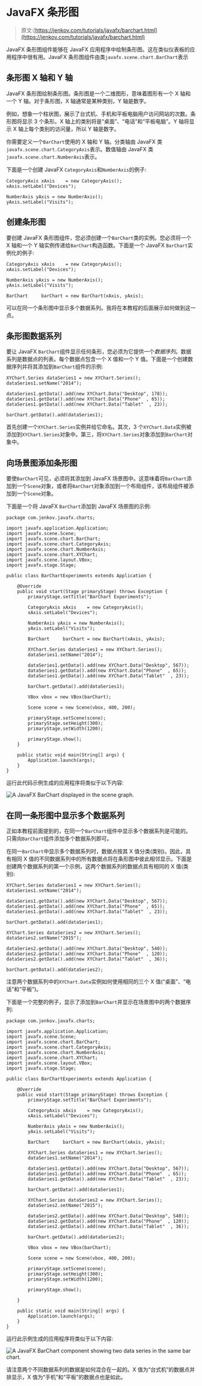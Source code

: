 # JavaFX 条形图

> 原文:[https://jenkov.com/tutorials/javafx/barchart.html](https://jenkov.com/tutorials/javafx/barchart.html)

JavaFX 条形图组件能够在 JavaFX 应用程序中绘制条形图。这在类似仪表板的应用程序中很有用。JavaFX 条形图组件由类`javafx.scene.chart.BarChart`表示

## 条形图 X 轴和 Y 轴

JavaFX 条形图绘制条形图。条形图是一个二维图形，意味着图形有一个 X 轴和一个 Y 轴。对于条形图，X 轴通常是某种类别，Y 轴是数字。

例如，想象一个柱状图，展示了台式机、手机和平板电脑用户访问网站的次数。条形图将显示 3 个条形。X 轴上的类别将是“桌面”、“电话”和“平板电脑”。Y 轴将显示 X 轴上每个类别的访问量，所以 Y 轴是数字。

你需要定义一个`BarChart`使用的 X 轴和 Y 轴。分类轴由 JavaFX 类`javafx.scene.chart.CategoryAxis`表示。数值轴由 JavaFX 类`javafx.scene.chart.NumberAxis`表示。

下面是一个创建 JavaFX `CategoryAxis`和`NumberAxis`的例子:

```
CategoryAxis xAxis    = new CategoryAxis();
xAxis.setLabel("Devices");

NumberAxis yAxis = new NumberAxis();
yAxis.setLabel("Visits");

```

## 创建条形图

要创建 JavaFX 条形图组件，您必须创建一个`BarChart`类的实例。您必须将一个 X 轴和一个 Y 轴实例传递给`BarChart`构造函数。下面是一个 JavaFX `BarChart`实例化的例子:

```
CategoryAxis xAxis    = new CategoryAxis();
xAxis.setLabel("Devices");

NumberAxis yAxis = new NumberAxis();
yAxis.setLabel("Visits");

BarChart     barChart = new BarChart(xAxis, yAxis);

```

可以在同一个条形图中显示多个数据系列。我将在本教程的后面展示如何做到这一点。

## 条形图数据系列

要让 JavaFX `BarChart`组件显示任何条形，您必须为它提供一个*数据序列*。数据系列是数据点的列表。每个数据点包含一个 X 值和一个 Y 值。下面是一个创建数据序列并将其添加到`BarChart`组件的示例:

```
XYChart.Series dataSeries1 = new XYChart.Series();
dataSeries1.setName("2014");

dataSeries1.getData().add(new XYChart.Data("Desktop", 178));
dataSeries1.getData().add(new XYChart.Data("Phone"  , 65));
dataSeries1.getData().add(new XYChart.Data("Tablet"  , 23));

barChart.getData().add(dataSeries1);

```

首先创建一个`XYChart.Series`实例并给它命名。其次，3 个`XYChart.Data`实例被添加到`XYChart.Series`对象中。第三，将`XYChart.Series`对象添加到`BarChart`对象中。

## 向场景图添加条形图

要使`BarChart`可见，必须将其添加到 JavaFX 场景图中。这意味着将`BarChart`添加到一个`Scene`对象，或者将`BarChart`对象添加到一个布局组件，该布局组件被添加到一个`Scene`对象。

下面是一个将 JavaFX `BarChart`添加到 JavaFX 场景图的示例:

```
package com.jenkov.javafx.charts;

import javafx.application.Application;
import javafx.scene.Scene;
import javafx.scene.chart.BarChart;
import javafx.scene.chart.CategoryAxis;
import javafx.scene.chart.NumberAxis;
import javafx.scene.chart.XYChart;
import javafx.scene.layout.VBox;
import javafx.stage.Stage;

public class BarChartExperiments extends Application {

    @Override
    public void start(Stage primaryStage) throws Exception {
        primaryStage.setTitle("BarChart Experiments");

        CategoryAxis xAxis    = new CategoryAxis();
        xAxis.setLabel("Devices");

        NumberAxis yAxis = new NumberAxis();
        yAxis.setLabel("Visits");

        BarChart     barChart = new BarChart(xAxis, yAxis);

        XYChart.Series dataSeries1 = new XYChart.Series();
        dataSeries1.setName("2014");

        dataSeries1.getData().add(new XYChart.Data("Desktop", 567));
        dataSeries1.getData().add(new XYChart.Data("Phone"  , 65));
        dataSeries1.getData().add(new XYChart.Data("Tablet"  , 23));

        barChart.getData().add(dataSeries1);

        VBox vbox = new VBox(barChart);

        Scene scene = new Scene(vbox, 400, 200);

        primaryStage.setScene(scene);
        primaryStage.setHeight(300);
        primaryStage.setWidth(1200);

        primaryStage.show();
    }

    public static void main(String[] args) {
        Application.launch(args);
    }
}

```

运行此代码示例生成的应用程序将类似于以下内容:

![A JavaFX BarChart displayed in the scene graph.](../Images/33465d017f418d9873fe07dcbca4986c.png)

## 在同一条形图中显示多个数据系列

正如本教程前面提到的，在同一个`BarChart`组件中显示多个数据系列是可能的。只需向`BarChart`组件添加多个数据系列即可。

在同一`BarChart`中显示多个数据系列时，数据点按其 X 值分类(类别)。因此，具有相同 X 值的不同数据系列中的所有数据点将在条形图中彼此相邻显示。下面是创建两个数据系列的第一个示例，这两个数据系列的数据点具有相同的 X 值(类别):

```
XYChart.Series dataSeries1 = new XYChart.Series();
dataSeries1.setName("2014");

dataSeries1.getData().add(new XYChart.Data("Desktop", 567));
dataSeries1.getData().add(new XYChart.Data("Phone"  , 65));
dataSeries1.getData().add(new XYChart.Data("Tablet"  , 23));

barChart.getData().add(dataSeries1);

XYChart.Series dataSeries2 = new XYChart.Series();
dataSeries2.setName("2015");

dataSeries2.getData().add(new XYChart.Data("Desktop", 540));
dataSeries2.getData().add(new XYChart.Data("Phone"  , 120));
dataSeries2.getData().add(new XYChart.Data("Tablet"  , 36));

barChart.getData().add(dataSeries2);

```

注意两个数据系列中的`XYChart.Data`实例如何使用相同的三个 X 值(“桌面”、“电话”和“平板”)。

下面是一个完整的例子，显示了添加到`BarChart`并显示在场景图中的两个数据序列:

```
package com.jenkov.javafx.charts;

import javafx.application.Application;
import javafx.scene.Scene;
import javafx.scene.chart.BarChart;
import javafx.scene.chart.CategoryAxis;
import javafx.scene.chart.NumberAxis;
import javafx.scene.chart.XYChart;
import javafx.scene.layout.VBox;
import javafx.stage.Stage;

public class BarChartExperiments extends Application {

    @Override
    public void start(Stage primaryStage) throws Exception {
        primaryStage.setTitle("BarChart Experiments");

        CategoryAxis xAxis    = new CategoryAxis();
        xAxis.setLabel("Devices");

        NumberAxis yAxis = new NumberAxis();
        yAxis.setLabel("Visits");

        BarChart     barChart = new BarChart(xAxis, yAxis);

        XYChart.Series dataSeries1 = new XYChart.Series();
        dataSeries1.setName("2014");

        dataSeries1.getData().add(new XYChart.Data("Desktop", 567));
        dataSeries1.getData().add(new XYChart.Data("Phone"  , 65));
        dataSeries1.getData().add(new XYChart.Data("Tablet"  , 23));

        barChart.getData().add(dataSeries1);

        XYChart.Series dataSeries2 = new XYChart.Series();
        dataSeries2.setName("2015");

        dataSeries2.getData().add(new XYChart.Data("Desktop", 540));
        dataSeries2.getData().add(new XYChart.Data("Phone"  , 120));
        dataSeries2.getData().add(new XYChart.Data("Tablet"  , 36));

        barChart.getData().add(dataSeries2);

        VBox vbox = new VBox(barChart);

        Scene scene = new Scene(vbox, 400, 200);

        primaryStage.setScene(scene);
        primaryStage.setHeight(300);
        primaryStage.setWidth(1200);

        primaryStage.show();

    }

    public static void main(String[] args) {
        Application.launch(args);
    }
}

```

运行此示例生成的应用程序将类似于以下内容:

![A JavaFX BarChart component showing two data series in the same bar chart.](../Images/e74f25da7d20466e3f6b069f62d0638f.png)

请注意两个不同数据系列的数据是如何混合在一起的。X 值为“台式机”的数据点并排显示，X 值为“手机”和“平板”的数据点也是如此。